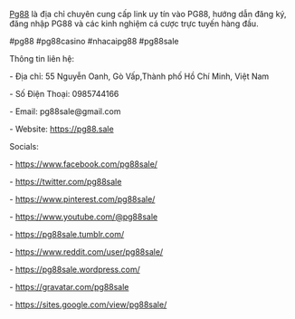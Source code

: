 <p><a href="https://pg88.sale">Pg88</a> là địa chỉ chuyên cung cấp link uy tín vào PG88, hướng dẫn đăng ký, đăng nhập PG88 và các kinh nghiệm cá cược trực tuyến hàng đầu.<p>
<p>#pg88 #pg88casino #nhacaipg88 #pg88sale <p>
<p>Thông tin liên hệ:<p>
<p>- Địa chỉ: 55 Nguyễn Oanh, Gò Vấp,Thành phố Hồ Chí Minh, Việt Nam<p>
<p>- Số Điện Thoại: 0985744166<p>
<p>- Email: pg88sale@gmail.com<p>
<p>- Website: <a href="https://pg88.sale">https://pg88.sale</a><p>
<p>Socials:<p>
<p>- <a href="https://www.facebook.com/pg88sale/">https://www.facebook.com/pg88sale/</a><p>
<p>- <a href="https://twitter.com/pg88sale">https://twitter.com/pg88sale</a><p>
<p>- <a href="https://www.pinterest.com/pg88sale/">https://www.pinterest.com/pg88sale/</a><p>
<p>- <a href="https://www.youtube.com/@pg88sale">https://www.youtube.com/@pg88sale</a><p>
<p>- <a href="https://pg88sale.tumblr.com/">https://pg88sale.tumblr.com/</a><p>
<p>- <a href="https://www.reddit.com/user/pg88sale/">https://www.reddit.com/user/pg88sale/</a><p>
<p>- <a href="https://pg88sale.wordpress.com/">https://pg88sale.wordpress.com/</a><p>
<p>- <a href="https://gravatar.com/pg88sale">https://gravatar.com/pg88sale</a><p>
<p>- <a href="https://sites.google.com/view/pg88sale/">https://sites.google.com/view/pg88sale/</a><p>
